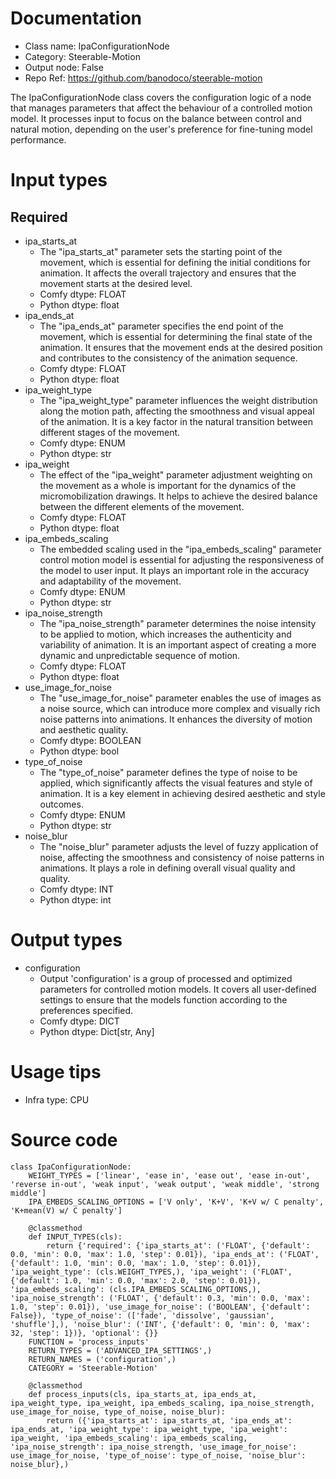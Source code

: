 # Documentation
- Class name: IpaConfigurationNode
- Category: Steerable-Motion
- Output node: False
- Repo Ref: https://github.com/banodoco/steerable-motion

The IpaConfigurationNode class covers the configuration logic of a node that manages parameters that affect the behaviour of a controlled motion model. It processes input to focus on the balance between control and natural motion, depending on the user's preference for fine-tuning model performance.

# Input types
## Required
- ipa_starts_at
    - The "ipa_starts_at" parameter sets the starting point of the movement, which is essential for defining the initial conditions for animation. It affects the overall trajectory and ensures that the movement starts at the desired level.
    - Comfy dtype: FLOAT
    - Python dtype: float
- ipa_ends_at
    - The "ipa_ends_at" parameter specifies the end point of the movement, which is essential for determining the final state of the animation. It ensures that the movement ends at the desired position and contributes to the consistency of the animation sequence.
    - Comfy dtype: FLOAT
    - Python dtype: float
- ipa_weight_type
    - The "ipa_weight_type" parameter influences the weight distribution along the motion path, affecting the smoothness and visual appeal of the animation. It is a key factor in the natural transition between different stages of the movement.
    - Comfy dtype: ENUM
    - Python dtype: str
- ipa_weight
    - The effect of the "ipa_weight" parameter adjustment weighting on the movement as a whole is important for the dynamics of the micromobilization drawings. It helps to achieve the desired balance between the different elements of the movement.
    - Comfy dtype: FLOAT
    - Python dtype: float
- ipa_embeds_scaling
    - The embedded scaling used in the "ipa_embeds_scaling" parameter control motion model is essential for adjusting the responsiveness of the model to user input. It plays an important role in the accuracy and adaptability of the movement.
    - Comfy dtype: ENUM
    - Python dtype: str
- ipa_noise_strength
    - The "ipa_noise_strength" parameter determines the noise intensity to be applied to motion, which increases the authenticity and variability of animation. It is an important aspect of creating a more dynamic and unpredictable sequence of motion.
    - Comfy dtype: FLOAT
    - Python dtype: float
- use_image_for_noise
    - The "use_image_for_noise" parameter enables the use of images as a noise source, which can introduce more complex and visually rich noise patterns into animations. It enhances the diversity of motion and aesthetic quality.
    - Comfy dtype: BOOLEAN
    - Python dtype: bool
- type_of_noise
    - The "type_of_noise" parameter defines the type of noise to be applied, which significantly affects the visual features and style of animation. It is a key element in achieving desired aesthetic and style outcomes.
    - Comfy dtype: ENUM
    - Python dtype: str
- noise_blur
    - The "noise_blur" parameter adjusts the level of fuzzy application of noise, affecting the smoothness and consistency of noise patterns in animations. It plays a role in defining overall visual quality and quality.
    - Comfy dtype: INT
    - Python dtype: int

# Output types
- configuration
    - Output 'configuration' is a group of processed and optimized parameters for controlled motion models. It covers all user-defined settings to ensure that the models function according to the preferences specified.
    - Comfy dtype: DICT
    - Python dtype: Dict[str, Any]

# Usage tips
- Infra type: CPU

# Source code
```
class IpaConfigurationNode:
    WEIGHT_TYPES = ['linear', 'ease in', 'ease out', 'ease in-out', 'reverse in-out', 'weak input', 'weak output', 'weak middle', 'strong middle']
    IPA_EMBEDS_SCALING_OPTIONS = ['V only', 'K+V', 'K+V w/ C penalty', 'K+mean(V) w/ C penalty']

    @classmethod
    def INPUT_TYPES(cls):
        return {'required': {'ipa_starts_at': ('FLOAT', {'default': 0.0, 'min': 0.0, 'max': 1.0, 'step': 0.01}), 'ipa_ends_at': ('FLOAT', {'default': 1.0, 'min': 0.0, 'max': 1.0, 'step': 0.01}), 'ipa_weight_type': (cls.WEIGHT_TYPES,), 'ipa_weight': ('FLOAT', {'default': 1.0, 'min': 0.0, 'max': 2.0, 'step': 0.01}), 'ipa_embeds_scaling': (cls.IPA_EMBEDS_SCALING_OPTIONS,), 'ipa_noise_strength': ('FLOAT', {'default': 0.3, 'min': 0.0, 'max': 1.0, 'step': 0.01}), 'use_image_for_noise': ('BOOLEAN', {'default': False}), 'type_of_noise': (['fade', 'dissolve', 'gaussian', 'shuffle'],), 'noise_blur': ('INT', {'default': 0, 'min': 0, 'max': 32, 'step': 1})}, 'optional': {}}
    FUNCTION = 'process_inputs'
    RETURN_TYPES = ('ADVANCED_IPA_SETTINGS',)
    RETURN_NAMES = ('configuration',)
    CATEGORY = 'Steerable-Motion'

    @classmethod
    def process_inputs(cls, ipa_starts_at, ipa_ends_at, ipa_weight_type, ipa_weight, ipa_embeds_scaling, ipa_noise_strength, use_image_for_noise, type_of_noise, noise_blur):
        return ({'ipa_starts_at': ipa_starts_at, 'ipa_ends_at': ipa_ends_at, 'ipa_weight_type': ipa_weight_type, 'ipa_weight': ipa_weight, 'ipa_embeds_scaling': ipa_embeds_scaling, 'ipa_noise_strength': ipa_noise_strength, 'use_image_for_noise': use_image_for_noise, 'type_of_noise': type_of_noise, 'noise_blur': noise_blur},)
```